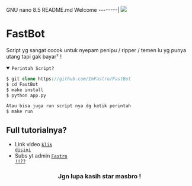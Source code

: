   GNU nano 8.5                                  README.md
Welcome
--------|
![](https://media.tenor.com/iVCiM9W7cvYAAAAd/welcome.gif)

# FastBot
Script yg sangat cocok untuk nyepam penipu / ripper / temen lu yg punya utang tapi gak bayar² !

<details open><summary><code>Perintah Script?</code></summary>

```php
$ git clone https://github.com/ImFastro/FastBot
$ cd FastBot
$ make install
$ python app.py

Atau bisa juga run script nya dg ketik perintah
$ make run
```
</details>

## Full tutorialnya?
- Link video <code><a href="https://youtu.be/@ImFastro">klik disini</a></code>
- Subs yt admin <code><a href="https://youtube.com/@ImFastro">Fastro !!??</a></code>
<div align="center">

### Jgn lupa kasih star masbro !
</div>
